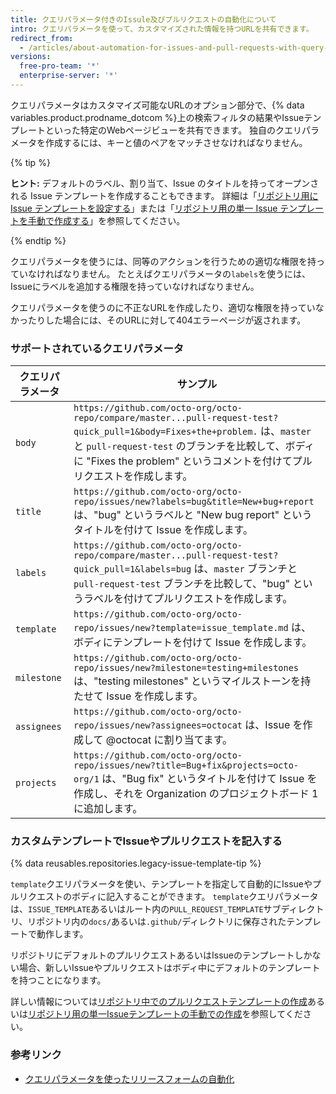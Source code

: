 ```yaml
---
title: クエリパラメータ付きのIssule及びプルリクエストの自動化について
intro: クエリパラメータを使って、カスタマイズされた情報を持つURLを共有できます。
redirect_from:
  - /articles/about-automation-for-issues-and-pull-requests-with-query-parameters
versions:
  free-pro-team: '*'
  enterprise-server: '*'
---
```


クエリパラメータはカスタマイズ可能なURLのオプション部分で、{% data variables.product.prodname_dotcom %}上の検索フィルタの結果やIssueテンプレートといった特定のWebページビューを共有できます。 独自のクエリパラメータを作成するには、キーと値のペアをマッチさせなければなりません。

{% tip %}

**ヒント:** デフォルトのラベル、割り当て、Issue のタイトルを持ってオープンされる Issue テンプレートを作成することもできます。 詳細は「[リポジトリ用に Issue テンプレートを設定する](/articles/configuring-issue-templates-for-your-repository)」または「[リポジトリ用の単一 Issue テンプレートを手動で作成する](/articles/manually-creating-a-single-issue-template-for-your-repository)」を参照してください。

{% endtip %}

クエリパラメータを使うには、同等のアクションを行うための適切な権限を持っていなければなりません。 たとえばクエリパラメータの`labels`を使うには、Issueにラベルを追加する権限を持っていなければなりません。

クエリパラメータを使うのに不正なURLを作成したり、適切な権限を持っていなかったりした場合には、そのURLに対して404エラーページが返されます。

### サポートされているクエリパラメータ

| クエリパラメータ    | サンプル                                                                                                                                                                                                               |
| ----------- | ------------------------------------------------------------------------------------------------------------------------------------------------------------------------------------------------------------------ |
| `body`      | `https://github.com/octo-org/octo-repo/compare/master...pull-request-test?quick_pull=1&body=Fixes+the+problem.` は、`master` と `pull-request-test` のブランチを比較して、ボディに "Fixes the problem" というコメントを付けてプルリクエストを作成します。 |
| `title`     | `https://github.com/octo-org/octo-repo/issues/new?labels=bug&title=New+bug+report` は、"bug" というラベルと "New bug report" というタイトルを付けて Issue を作成します。                                                                  |
| `labels`    | `https://github.com/octo-org/octo-repo/compare/master...pull-request-test?quick_pull=1&labels=bug` は、`master` ブランチと `pull-request-test` ブランチを比較して、"bug" というラベルを付けてプルリクエストを作成します。                               |
| `template`  | `https://github.com/octo-org/octo-repo/issues/new?template=issue_template.md` は、ボディにテンプレートを付けて Issue を作成します。                                                                                                       |
| `milestone` | `https://github.com/octo-org/octo-repo/issues/new?milestone=testing+milestones` は、"testing milestones" というマイルストーンを持たせて Issue を作成します。                                                                               |
| `assignees` | `https://github.com/octo-org/octo-repo/issues/new?assignees=octocat` は、Issue を作成して @octocat に割り当てます。                                                                                                               |
| `projects`  | `https://github.com/octo-org/octo-repo/issues/new?title=Bug+fix&projects=octo-org/1` は、"Bug fix" というタイトルを付けて Issue を作成し、それを Organization のプロジェクトボード 1 に追加します。                                                  |

### カスタムテンプレートでIssueやプルリクエストを記入する

{% data reusables.repositories.legacy-issue-template-tip %}

`template`クエリパラメータを使い、テンプレートを指定して自動的にIssueやプルリクエストのボディに記入することができます。 `template`クエリパラメータは、`ISSUE_TEMPLATE`あるいはルート内の`PULL_REQUEST_TEMPLATE`サブディレクトリ、リポジトリ内の`docs/`あるいは`.github/`ディレクトリに保存されたテンプレートで動作します。

リポジトリにデフォルトのプルリクエストあるいはIssueのテンプレートしかない場合、新しいIssueやプルリクエストはボディ中にデフォルトのテンプレートを持つことになります。

詳しい情報については[リポジトリ中でのプルリクエストテンプレートの作成](/articles/creating-a-pull-request-template-for-your-repository)あるいは[リポジトリ用の単一Issueテンプレートの手動での作成](/articles/manually-creating-a-single-issue-template-for-your-repository)を参照してください。

### 参考リンク

- [クエリパラメータを使ったリリースフォームの自動化](/articles/automation-for-release-forms-with-query-parameters)
